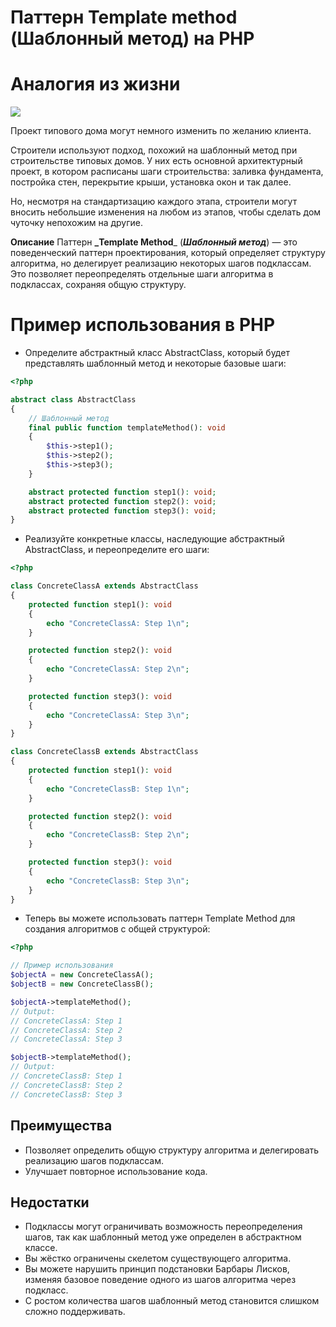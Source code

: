 # Паттерн Template method (Шаблонный метод) на PHP

# Аналогия из жизни
![](https://refactoring.guru/images/patterns/diagrams/template-method/live-example.png?id=2485d52852f87da06c9cc0e2fd257d6a)

Проект типового дома могут немного изменить по желанию клиента.  

Строители используют подход, похожий на шаблонный метод при строительстве типовых домов. У них есть основной архитектурный проект, в котором расписаны шаги строительства: заливка фундамента, постройка стен, перекрытие крыши, установка окон и так далее.  

Но, несмотря на стандартизацию каждого этапа, строители могут вносить небольшие изменения на любом из этапов, чтобы сделать дом чуточку непохожим на другие.

**Описание**
Паттерн **_Template Method**_ (**_Шаблонный метод_**) — это поведенческий паттерн проектирования, который определяет структуру алгоритма, но делегирует реализацию некоторых шагов подклассам. Это позволяет переопределять отдельные шаги алгоритма в подклассах, сохраняя общую структуру.

# Пример использования в PHP

* Определите абстрактный класс AbstractClass, который будет представлять шаблонный метод и некоторые базовые шаги:
```php
<?php

abstract class AbstractClass
{
    // Шаблонный метод
    final public function templateMethod(): void
    {
        $this->step1();
        $this->step2();
        $this->step3();
    }

    abstract protected function step1(): void;
    abstract protected function step2(): void;
    abstract protected function step3(): void;
}
```

* Реализуйте конкретные классы, наследующие абстрактный AbstractClass, и переопределите его шаги:
```php
<?php

class ConcreteClassA extends AbstractClass
{
    protected function step1(): void
    {
        echo "ConcreteClassA: Step 1\n";
    }

    protected function step2(): void
    {
        echo "ConcreteClassA: Step 2\n";
    }

    protected function step3(): void
    {
        echo "ConcreteClassA: Step 3\n";
    }
}

class ConcreteClassB extends AbstractClass
{
    protected function step1(): void
    {
        echo "ConcreteClassB: Step 1\n";
    }

    protected function step2(): void
    {
        echo "ConcreteClassB: Step 2\n";
    }

    protected function step3(): void
    {
        echo "ConcreteClassB: Step 3\n";
    }
}
```

* Теперь вы можете использовать паттерн Template Method для создания алгоритмов с общей структурой:
```php
<?php

// Пример использования
$objectA = new ConcreteClassA();
$objectB = new ConcreteClassB();

$objectA->templateMethod();
// Output:
// ConcreteClassA: Step 1
// ConcreteClassA: Step 2
// ConcreteClassA: Step 3

$objectB->templateMethod();
// Output:
// ConcreteClassB: Step 1
// ConcreteClassB: Step 2
// ConcreteClassB: Step 3
```

## Преимущества

* Позволяет определить общую структуру алгоритма и делегировать реализацию шагов подклассам.
* Улучшает повторное использование кода.

## Недостатки

* Подклассы могут ограничивать возможность переопределения шагов, так как шаблонный метод уже определен в абстрактном классе.
* Вы жёстко ограничены скелетом существующего алгоритма.
* Вы можете нарушить принцип подстановки Барбары Лисков, изменяя базовое поведение одного из шагов алгоритма через подкласс.
* С ростом количества шагов шаблонный метод становится слишком сложно поддерживать.